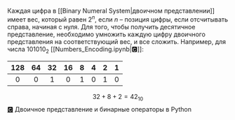 
Каждая цифра в [[Binary Numeral System|двоичном представлении]] имеет вес, который равен $2^n$, если $n$ – позиция цифры, если отсчитывать справа, начиная с нуля. Для того, чтобы получить десятичное представление, необходимо умножить каждую цифру двоичного представления на соответствующий вес, и все сложить. Например, для числа $101010_2$ [[Numbers_Encoding.ipynb|🅲]]:

| 128 | 64  | 32  | 16  | 8   | 4   | 2   | 1   |
| :---: | :---: | :---: | :---: | :---: | :---: | :---: | :---: |
| 0   | 0   | 1   | 0   | 1   | 0   | 1   | 0   |

$$
32 + 8 + 2 = 42_{10}
$$
[🅲](https://github.com/ordevoir/Python/blob/main/20_%D0%94%D0%B2%D0%BE%D0%B8%D1%87%D0%BD%D0%BE%D0%B5_%D0%BF%D1%80%D0%B5%D0%B4%D1%81%D1%82%D0%B0%D0%B2%D0%BB%D0%B5%D0%BD%D0%B8%D0%B5_%D0%B8_%D0%91%D0%B8%D1%82%D0%BE%D0%B2%D1%8B%D0%B5_%D0%BE%D0%BF%D0%B5%D1%80%D0%B0%D1%82%D0%BE%D1%80%D1%8B.ipynb) Двоичное представление и бинарные операторы в Python 